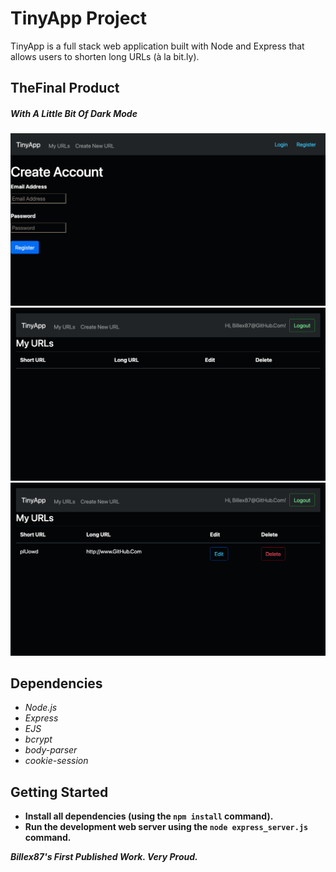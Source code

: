 # **TinyApp Project**

TinyApp is a full stack web application built with Node and Express that allows users to shorten long URLs (à la bit.ly).

## TheFinal Product
#####  *With A Little Bit Of Dark Mode*
!["Screenshot of Main Page"](https://github.com/Billex87/tinyapp/blob/master/docs/HomeScreen.png)
!["Screenshot of Login Page"](https://github.com/Billex87/tinyapp/blob/master/docs/LogIn.png)
!["Screenshot of Created URL's Page"](https://github.com/Billex87/tinyapp/blob/master/docs/ViewURLs.png)
## Dependencies

* *Node.js*
* *Express*
* *EJS*
* *bcrypt*
* *body-parser*
* *cookie-session*

## Getting Started

- **Install all dependencies (using the `npm install` command).**
- **Run the development web server using the `node express_server.js` command.**

***Billex87's First Published Work. Very Proud.***
